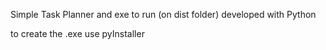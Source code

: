 Simple Task Planner and exe to run (on dist folder) 
developed with Python

to create the .exe use pyInstaller

